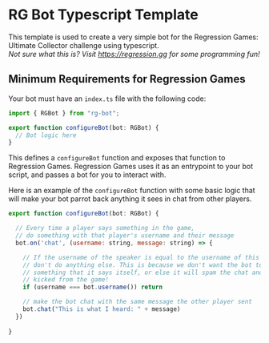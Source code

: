 # RG Bot Typescript Template

This template is used to create a very simple bot for the Regression Games: Ultimate Collector challenge using typescript.  
_Not sure what this is? Visit https://regression.gg for some programming fun!_

## Minimum Requirements for Regression Games

Your bot must have an `index.ts` file with the following code:

```javascript
import { RGBot } from "rg-bot";

export function configureBot(bot: RGBot) {
  // Bot logic here
}
```
This defines a `configureBot` function and exposes that function to Regression Games.
Regression Games uses it as an entrypoint to your bot script, and passes a bot for you to interact with.

Here is an example of the `configureBot` function with some basic logic that will make your bot parrot back
anything it sees in chat from other players.

```javascript
export function configureBot(bot: RGBot) {

  // Every time a player says something in the game, 
  // do something with that player's username and their message
  bot.on('chat', (username: string, message: string) => {

    // If the username of the speaker is equal to the username of this bot, 
    // don't do anything else. This is because we don't want the bot to repeat 
    // something that it says itself, or else it will spam the chat and be 
    // kicked from the game!
    if (username === bot.username()) return

    // make the bot chat with the same message the other player sent
    bot.chat("This is what I heard: " + message)
  })
  
}
```